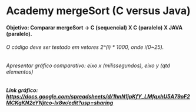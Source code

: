 # Academy mergeSort (C versus Java)

#### Objetivo: Comparar mergeSort -> C (sequencial) X C (paralelo) X JAVA (paralelo).

###### O código deve ser testado em vetores 2^(i) * 1000, onde i(0~25).

###### Apresentar gráfico comparativo: eixo x (milissegundos), eixo y (qtd elementos)

##### Link gráfico: https://docs.google.com/spreadsheets/d/1hnN1jpKfY_LMfqxhU5A79oF2MCKgKN2eYNjtco-lx8w/edit?usp=sharing
